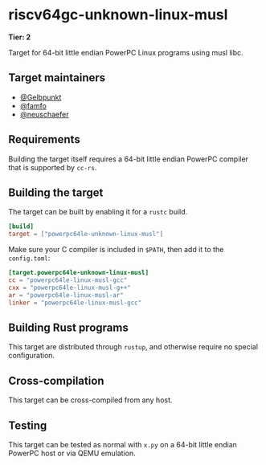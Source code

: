 # riscv64gc-unknown-linux-musl

**Tier: 2**

Target for 64-bit little endian PowerPC Linux programs using musl libc.

## Target maintainers

- [@Gelbpunkt](https://github.com/Gelbpunkt)
- [@famfo](https://github.com/famfo)
- [@neuschaefer](https://github.com/neuschaefer)

## Requirements

Building the target itself requires a 64-bit little endian PowerPC compiler that is supported by `cc-rs`.

## Building the target

The target can be built by enabling it for a `rustc` build.

```toml
[build]
target = ["powerpc64le-unknown-linux-musl"]
```

Make sure your C compiler is included in `$PATH`, then add it to the `config.toml`:

```toml
[target.powerpc64le-unknown-linux-musl]
cc = "powerpc64le-linux-musl-gcc"
cxx = "powerpc64le-linux-musl-g++"
ar = "powerpc64le-linux-musl-ar"
linker = "powerpc64le-linux-musl-gcc"
```

## Building Rust programs

This target are distributed through `rustup`, and otherwise require no
special configuration.

## Cross-compilation

This target can be cross-compiled from any host.

## Testing

This target can be tested as normal with `x.py` on a 64-bit little endian
PowerPC host or via QEMU emulation.
